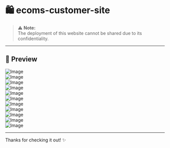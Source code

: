 # 🛍️ ecoms-customer-site

> ⚠️ **Note:**  
> The deployment of this website cannot be shared due to its confidentiality.

---

## 📸 Preview

![Image](https://github.com/user-attachments/assets/1c7fba34-ed33-4454-9fdd-82d6d0a0f6c4)  
![Image](https://github.com/user-attachments/assets/809ce9bb-d4ea-4f82-b6c2-3719cbc49a4a)  
![Image](https://github.com/user-attachments/assets/a0f3fa81-a077-4369-b4d1-4b761355e8a2)  
![Image](https://github.com/user-attachments/assets/d6ac954c-8fae-4586-a61f-8d33e6657b48)  
![Image](https://github.com/user-attachments/assets/0aeabab1-80f1-41c4-80f7-5912fefeb5ac)  
![Image](https://github.com/user-attachments/assets/3946a441-cd63-48e1-9e26-6ec8b7cacc95)  
![Image](https://github.com/user-attachments/assets/85a83970-4907-4940-b48a-89bd76dbd357)  
![Image](https://github.com/user-attachments/assets/a22e572d-f800-4929-acf0-93e2a319d9a4)  
![Image](https://github.com/user-attachments/assets/90e2b8a7-44b6-4783-8c0b-efe2bd76eeaf)  
![Image](https://github.com/user-attachments/assets/22f5dbd6-937e-4047-86d1-00007da50ecd)  
![Image](https://github.com/user-attachments/assets/3dc1a262-f2f3-4015-bb60-1cb5a880750c)

---

Thanks for checking it out! ✨
